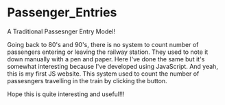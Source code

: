 # Passenger_Entries
A Traditional Passesnger Entry Model!

Going back to 80's and 90's, there is no system to count number of passengers entering or leaving the railway station. They used to note it down manually with a pen and paper. Here I've done the same but it's somewhat interesting because I've developed using JavaScript. And yeah, this is my first JS website. This system used to count the number of passesngers travelling in the train by clicking the button.

Hope this is quite interesting and useful!!!
